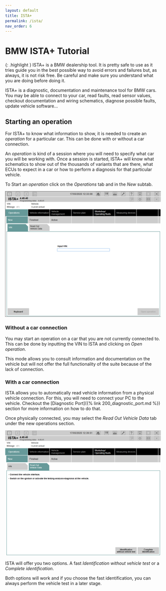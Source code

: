 ```yaml
---
layout: default
title: ISTA+
permalink: /ista/
nav_order: 6
---
```


# BMW ISTA+ Tutorial

{: .highlight }
ISTA+ is a BMW dealership tool.
It is pretty safe to use as it tries guide you in the best possible way to avoid errors and failures but, as always, it is not risk free.
Be careful and make sure you understand what you are doing before doing it.


ISTA+ is a diagnostic, documentation and maintenance tool for BMW cars.
You may be able to connect to your car, read faults, read sensor values, checkout documentation and wiring schematics, diagnose possible faults, update vehicle software...

## Starting an operation

For ISTA+ to know what information to show, it is needed to create an _operation_ for a particular car.
This can be done with or without a car connection.

An _operation_ is kind of a session where you will need to specify what car you will be working with.
Once a session is started, ISTA+ will know what schematics to show out of the thousands of variants that are there, what ECUs to expect in a car or how to perform a diagnosis for that particular vehicle.

To Start an _operation_ click on the _Operations_ tab and in the _New_ subtab.

![New Operation](ISTA_Operation_New.png)

### Without a car connection

You may start an operation on a car that you are not currently connected to.
This can be done by inputting the VIN to ISTA and clicking on _Open operation_.

This mode allows you to consult information and documentation on the vehicle but will not offer the full functionality of the suite because of the lack of connection.

### With a car connection

ISTA allows you to automatically read vehicle information from a physical vehicle connection.
For this, you will need to connect your PC to the vehicle.
Checkout the [Diagnostic Port]({% link 200_diagnostic_port.md %}) section for more information on how to do that.

Once physically connected, you may select the _Read Out Vehicle Data_ tab under the new operations section.

![New Connected Operation](ISTA_Operation_New_ReadVehicleData.png)

ISTA will offer you two options. A fast _Identification without vehicle test_ or a _Complete identification_.

Both options will work and if you choose the fast identification, you can always perform the vehicle test in a later stage.
